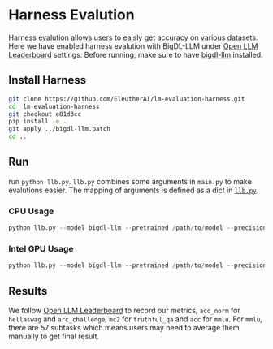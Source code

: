 # Harness Evalution
[Harness evalution](https://github.com/EleutherAI/lm-evaluation-harness) allows users to eaisly get accuracy on various datasets. Here we have enabled harness evalution with BigDL-LLM under 
[Open LLM Leaderboard](https://huggingface.co/spaces/HuggingFaceH4/open_llm_leaderboard) settings.
Before running, make sure to have [bigdl-llm](../../../README.md) installed.

## Install Harness
```bash
git clone https://github.com/EleutherAI/lm-evaluation-harness.git
cd  lm-evaluation-harness
git checkout e81d3cc
pip install -e .
git apply ../bigdl-llm.patch
cd ..
```

## Run
run `python llb.py`. `llb.py` combines some arguments in `main.py` to make evalutions easier. The mapping of arguments is defined as a dict in [`llb.py`](llb.py).

### CPU Usage
```python
python llb.py --model bigdl-llm --pretrained /path/to/model --precision nf3 int4 nf4 --device cpu --tasks hellaswag arc mmlu truthfulqa --output_dir results/output
```
### Intel GPU Usage
```python
python llb.py --model bigdl-llm --pretrained /path/to/model --precision nf3 int4 nf4 --device xpu --tasks hellaswag arc mmlu truthfulqa --output_dir results/output
```
## Results
We follow [Open LLM Leaderboard](https://huggingface.co/spaces/HuggingFaceH4/open_llm_leaderboard) to record our metrics, `acc_norm` for `hellaswag` and `arc_challenge`, `mc2` for `truthful_qa` and `acc` for `mmlu`. For `mmlu`, there are 57 subtasks which means users may need to average them manually to get final result.
